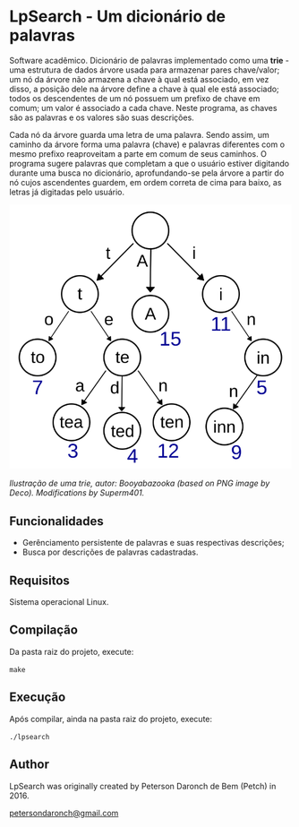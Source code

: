 # LpSearch - Um dicionário de palavras

Software acadêmico. Dicionário de palavras implementado como uma **trie** - uma estrutura de dados árvore usada para armazenar pares chave/valor; um nó da árvore não armazena a chave à qual está associado, em vez disso, a posição dele na árvore define a chave à qual ele está associado; todos os descendentes de um nó possuem um prefixo de chave em comum; um valor é associado a cada chave. Neste programa, as chaves são as palavras e os valores são suas descrições. 

Cada nó da árvore guarda uma letra de uma palavra. Sendo assim, um caminho da árvore forma uma palavra (chave) e palavras diferentes com o mesmo prefixo reaproveitam a parte em comum de seus caminhos. O programa sugere palavras que completam a que o usuário estiver digitando durante uma busca no dicionário, aprofundando-se pela árvore a partir do nó cujos ascendentes guardem, em ordem correta de cima para baixo, as letras já digitadas pelo usuário.

![trie](images/trie.svg)

*Ilustração de uma trie, autor: Booyabazooka (based on PNG image by Deco). Modifications by Superm401.*

## Funcionalidades

* Gerênciamento persistente de palavras e suas respectivas descrições;
* Busca por descrições de palavras cadastradas.

## Requisitos

Sistema operacional Linux.

## Compilação

Da pasta raiz do projeto, execute:

`make`

## Execução

Após compilar, ainda na pasta raiz do projeto, execute:

`./lpsearch`

## Author

LpSearch was originally created by Peterson Daronch de Bem (Petch) in 2016.

petersondaronch@gmail.com

